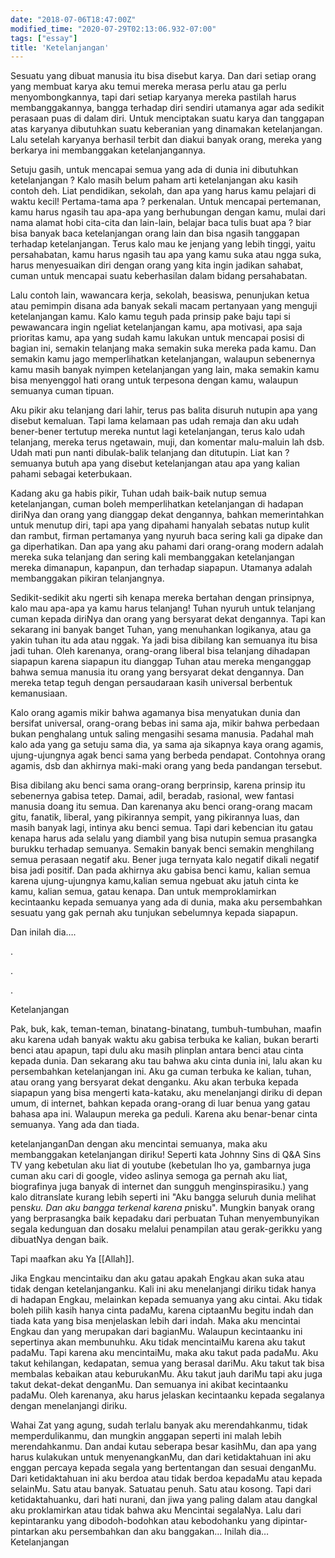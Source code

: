 ```yaml
---
date: "2018-07-06T18:47:00Z"
modified_time: "2020-07-29T02:13:06.932-07:00"
tags: ["essay"]
title: 'Ketelanjangan'
---
```


Sesuatu yang dibuat manusia itu bisa disebut karya. Dan dari setiap orang yang membuat karya aku temui mereka merasa perlu atau ga perlu menyombongkannya, tapi dari setiap karyanya mereka pastilah harus membanggakannya, bangga terhadap diri sendiri utamanya agar ada sedikit perasaan puas di dalam diri. Untuk menciptakan suatu karya dan tanggapan atas karyanya dibutuhkan suatu keberanian yang dinamakan ketelanjangan. Lalu setelah karyanya berhasil terbit dan diakui banyak orang, mereka yang berkarya ini membanggakan ketelanjangannya.

Setuju gasih, untuk mencapai semua yang ada di dunia ini dibutuhkan ketelanjangan ? Kalo masih belum paham arti ketelanjangan aku kasih contoh deh. Liat pendidikan, sekolah, dan apa yang harus kamu pelajari di waktu kecil! Pertama-tama apa ? perkenalan. Untuk mencapai pertemanan, kamu harus ngasih tau apa-apa yang berhubungan dengan kamu, mulai dari nama alamat hobi cita-cita dan lain-lain, belajar baca tulis buat apa ? biar bisa banyak baca ketelanjangan orang lain dan bisa ngasih tanggapan terhadap ketelanjangan. Terus kalo mau ke jenjang yang lebih tinggi, yaitu persahabatan, kamu harus ngasih tau apa yang kamu suka atau ngga suka, harus menyesuaikan diri dengan orang yang kita ingin jadikan sahabat, cuman untuk mencapai suatu keberhasilan dalam bidang persahabatan.

Lalu contoh lain, wawancara kerja, sekolah, beasiswa, penunjukan ketua atau pemimpin disana ada banyak sekali macam pertanyaan yang menguji ketelanjangan kamu. Kalo kamu teguh pada prinsip
pake baju tapi si pewawancara ingin ngeliat ketelanjangan kamu, apa motivasi, apa saja prioritas kamu, apa yang sudah kamu lakukan untuk mencapai posisi di bagian ini, semakin telanjang maka semakin suka mereka pada kamu. Dan semakin kamu jago memperlihatkan ketelanjangan, walaupun sebenernya kamu masih banyak nyimpen ketelanjangan yang lain, maka semakin kamu bisa menyenggol hati orang untuk terpesona dengan kamu, walaupun semuanya cuman tipuan.

Aku pikir aku telanjang dari lahir, terus pas balita disuruh nutupin apa yang disebut kemaluan. Tapi lama kelamaan pas udah remaja dan aku udah bener-bener tertutup mereka nuntut lagi ketelanjangan, terus kalo udah telanjang, mereka terus ngetawain, muji, dan komentar malu-maluin lah dsb. Udah mati pun nanti dibulak-balik telanjang dan ditutupin. Liat kan ? semuanya butuh apa yang disebut ketelanjangan atau apa yang kalian pahami sebagai keterbukaan.

Kadang aku ga habis pikir, Tuhan udah baik-baik nutup semua ketelanjangan, cuman boleh memperlihatkan ketelanjangan di hadapan diriNya dan orang yang dianggap dekat dengannya, bahkan memerintahkan untuk menutup diri, tapi apa yang dipahami hanyalah sebatas nutup kulit dan rambut, firman pertamanya yang nyuruh baca sering kali ga dipake dan ga diperhatikan. Dan apa yang aku pahami dari orang-orang modern adalah mereka suka telanjang dan sering kali membanggakan ketelanjangan mereka dimanapun, kapanpun, dan terhadap siapapun. Utamanya adalah membanggakan pikiran telanjangnya.

Sedikit-sedikit aku ngerti sih kenapa mereka bertahan dengan prinsipnya, kalo mau apa-apa ya kamu harus telanjang! Tuhan nyuruh untuk telanjang cuman kepada diriNya dan orang yang bersyarat dekat dengannya. Tapi kan sekarang ini banyak banget Tuhan, yang menuhankan logikanya, atau ga yakin tuhan itu ada atau nggak. Ya jadi bisa dibilang kan semuanya itu bisa jadi tuhan. Oleh karenanya, orang-orang liberal bisa telanjang dihadapan siapapun karena siapapun itu dianggap Tuhan atau mereka menganggap bahwa semua manusia itu orang yang bersyarat dekat dengannya. Dan mereka tetap teguh dengan persaudaraan kasih universal berbentuk kemanusiaan.

Kalo orang agamis mikir bahwa agamanya bisa menyatukan dunia dan bersifat universal, orang-orang bebas ini sama aja, mikir bahwa perbedaan bukan penghalang untuk saling mengasihi sesama manusia. Padahal mah kalo ada yang ga setuju sama dia, ya sama aja sikapnya kaya orang agamis, ujung-ujungnya agak benci sama yang berbeda pendapat. Contohnya orang agamis, dsb dan akhirnya maki-maki orang yang beda pandangan tersebut.

Bisa dibilang aku benci sama orang-orang berprinsip, karena prinsip itu sebenernya gabisa tetep. Damai, adil, beradab, rasional, wew fantasi manusia doang itu semua. Dan karenanya aku benci orang-orang macam gitu, fanatik, liberal, yang pikirannya sempit, yang pikirannya luas, dan masih banyak lagi, intinya aku benci semua. Tapi dari kebencian itu gatau kenapa harus ada selalu yang diambil yang bisa nutupin semua prasangka burukku terhadap semuanya. Semakin banyak benci semakin menghilang semua perasaan negatif aku. Bener juga ternyata kalo negatif dikali negatif bisa jadi positif. Dan pada akhirnya aku gabisa benci kamu, kalian semua karena ujung-ujungnya kamu,kalian semua ngebuat aku jatuh cinta ke kamu, kalian semua, gatau kenapa.
Dan untuk memproklamirkan kecintaanku kepada semuanya yang ada di dunia, maka aku persembahkan sesuatu yang gak pernah aku tunjukan sebelumnya kepada siapapun.


Dan inilah dia….

.

.

.

Ketelanjangan


Pak, buk, kak, teman-teman, binatang-binatang, tumbuh-tumbuhan, maafin aku karena udah banyak waktu aku gabisa terbuka ke kalian, bukan berarti benci atau apapun, tapi dulu aku masih plinplan antara benci atau cinta kepada dunia. Dan sekarang aku tau bahwa aku cinta dunia ini, lalu akan ku persembahkan ketelanjangan ini. Aku ga cuman terbuka ke kalian, tuhan, atau orang yang bersyarat dekat denganku. Aku akan terbuka kepada siapapun yang bisa mengerti kata-kataku, aku menelanjangi diriku di depan umum, di internet, bahkan kepada orang-orang di luar benua yang gatau bahasa apa ini. Walaupun mereka ga peduli. Karena aku benar-benar cinta semuanya. Yang ada dan tiada.


ketelanjanganDan dengan aku mencintai semuanya, maka aku membanggakan ketelanjangan diriku! Seperti kata Johnny Sins di Q&A Sins TV yang kebetulan aku liat di youtube (kebetulan lho ya, gambarnya juga cuman aku cari di google, video aslinya semoga ga pernah aku liat, biografinya juga banyak di internet dan sungguh menginspirasiku.) yang kalo ditranslate kurang lebih seperti ini "Aku bangga seluruh dunia melihat pen*sku. Dan aku bangga terkenal karena p*nisku". Mungkin banyak orang yang berprasangka baik kepadaku dari perbuatan Tuhan menyembunyikan segala kedunguan dan dosaku melalui penampilan atau gerak-gerikku yang dibuatNya dengan baik.

Tapi maafkan aku Ya [[Allah]].

Jika Engkau mencintaiku dan aku gatau apakah Engkau akan suka atau tidak dengan ketelanjanganku. Kali ini aku menelanjangi diriku tidak hanya di hadapan Engkau, melainkan kepada semuanya yang aku cintai. Aku tidak boleh pilih kasih hanya cinta padaMu, karena ciptaanMu begitu indah dan tiada kata yang bisa menjelaskan lebih dari indah. Maka aku mencintai Engkau dan yang merupakan dari bagianMu. Walaupun kecintaanku ini sepertinya akan membunuhku. Aku tidak mencintaiMu karena aku takut padaMu. Tapi karena aku mencintaiMu, maka aku takut pada padaMu. Aku takut kehilangan, kedapatan, semua yang berasal dariMu. Aku takut tak bisa membalas kebaikan atau keburukanMu. Aku takut jauh dariMu tapi aku juga takut dekat-dekat denganMu. Dan semuanya ini akibat kecintaanku padaMu. Oleh karenanya, aku harus jelaskan kecintaanku kepada segalanya dengan menelanjangi diriku.


Wahai Zat yang agung, sudah terlalu banyak aku merendahkanmu, tidak memperdulikanmu, dan mungkin anggapan seperti ini malah lebih merendahkanmu. Dan andai kutau seberapa besar kasihMu, dan apa yang harus kulakukan untuk menyenangkanMu, dan dari ketidaktahuan ini aku enggan percaya kepada segala yang bertentangan dan sesuai denganMu. Dari ketidaktahuan ini aku berdoa atau tidak berdoa kepadaMu atau kepada selainMu. Satu atau banyak. Satuatau penuh. Satu atau kosong. Tapi dari ketidaktahuanku, dari hati nurani, dan jiwa yang paling dalam atau dangkal aku proklamirkan atau tidak bahwa aku Mencintai segalaNya. Lalu dari kepintaranku yang dibodoh-bodohkan atau kebodohanku yang dipintar-pintarkan aku persembahkan dan aku banggakan… Inilah dia… Ketelanjangan